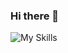 ### Hi there 👋

![My Skills](https://skillicons.dev/icons?i=java,cs,c,cpp,py,html,css,js,haskell,vb,androidstudio,dotnet,firebase,pytorch,spring)
